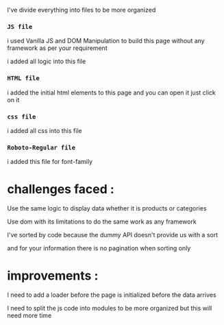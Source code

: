 I've divide everything into files to be more organized
### `JS file`

i used Vanilla JS and DOM Manipulation to build this page without any framework as per your requirement

i added all logic into this file

### `HTML file`

i added the initial html elements to this page and you can open it just click on it

### `css file`

i added all css into this file
### `Roboto-Regular file`

i added this file for font-family

# challenges faced :

Use the same logic to display data whether it is products or categories

Use dom with its limitations to do the same work as any framework

I've sorted by code because the dummy API doesn't provide us with a sort

and for your information there is no pagination when sorting only
# improvements :

I need to add a loader before the page is initialized before the data arrives

I need to split the js code into modules to be more organized but this will need more time